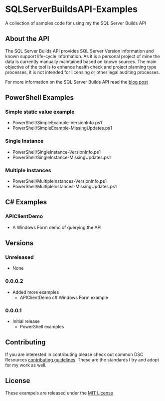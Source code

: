 # SQLServerBuildsAPI-Examples
A collection of samples code for using my the SQL Server Builds API

## About the API

The SQL Server Builds API provides SQL Server Version information and known support life-cycle information. As it is a personal project of mine the data is currently manually maintained based on known sources. The main objective of the tool is to enhance health check and project planning type processes, it is not intended for licensing or other legal auditing processes.

For more information on the SQL Server Builds API read the [blog post](http://blog.matticus.net/2016/08/new-sql-server-builds-api-improve-your.html)

## PowerShell Examples

### Simple static value example
* PowerShell/SimpleExample-VersionInfo.ps1
* PowerShell/SimpleExample-MissingUpdates.ps1

### Single Instance
* PowerShell/SingleInstance-VersionInfo.ps1
* PowerShell/SingleInstance-MissingUpdates.ps1

### Multiple Instances
* PowerShell/MultipleInstances-VersionInfo.ps1
* PowerShell/MultipleInstances-MissingUpdates.ps1


## C# Examples

### APIClientDemo
* A Windows Form demo of querying the API


## Versions

### Unreleased

* None

### 0.0.0.2

* Added more examples
    * APIClientDemo c# Windows Form example 

### 0.0.0.1

* Initial release
    * PowerShell examples

## Contributing
If you are interested in contributing please check out common DSC Resources [contributing guidelines](https://github.com/PowerShell/DscResource.Kit/blob/master/CONTRIBUTING.md). These are the standards I try and adopt for my work as well.

## License
These exampels are released under the [MIT License](https://github.com/Matticusau/SQLServerBuildsAPI-Examples/blob/master/LICENSE)



